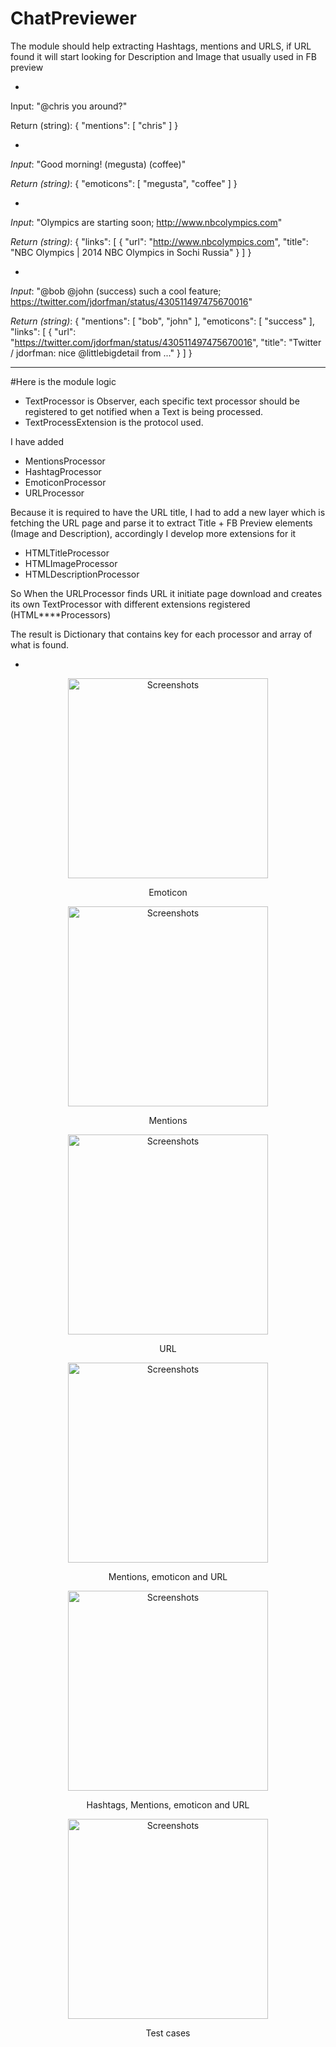 # ChatPreviewer
The module should help extracting Hashtags, mentions and URLS, if URL found it will start looking for Description and Image that usually used in FB preview

-
Input: "@chris you around?"

Return (string):
{
  "mentions": [
    "chris"
  ]
}
 
-
*Input*: "Good morning! (megusta) (coffee)"

*Return (string)*:
{
  "emoticons": [
    "megusta",
    "coffee"
  ]
}

-
*Input*: "Olympics are starting soon; http://www.nbcolympics.com"

*Return (string)*:
{
  "links": [
    {
      "url": "http://www.nbcolympics.com",
      "title": "NBC Olympics | 2014 NBC Olympics in Sochi Russia"
    }
  ]
}
 
-
*Input*: "@bob @john (success) such a cool feature; https://twitter.com/jdorfman/status/430511497475670016"

*Return (string)*:
{
  "mentions": [
    "bob",
    "john"
  ],
  "emoticons": [
    "success"
  ],
  "links": [
    {
      "url": "https://twitter.com/jdorfman/status/430511497475670016",
      "title": "Twitter / jdorfman: nice @littlebigdetail from ..."
    }
  ]
}

___

#Here is the module logic
- TextProcessor is Observer, each specific text processor should be registered to get notified when a Text is being processed.
- TextProcessExtension is the protocol used.

I have added 
- MentionsProcessor
- HashtagProcessor
- EmoticonProcessor
- URLProcessor

Because it is required to have the URL title, I had to add a new layer which is fetching the URL page and parse it to extract Title + FB Preview elements (Image and Description), accordingly I develop more extensions for it
- HTMLTitleProcessor
- HTMLImageProcessor
- HTMLDescriptionProcessor

So When the URLProcessor finds URL it initiate page download and creates its own TextProcessor with different extensions registered (HTML****Processors)

The result is Dictionary that contains key for each processor and array of what is found.



-


<p align="center">
    <img style="width: 320px" src="images/emoticon.PNG" alt="Screenshots"/>
	<p align="center">Emoticon</p>
</p>
<p align="center">
    <img style="width: 320px" src="images/mention.PNG" alt="Screenshots"/>
	<p align="center">Mentions</p>
</p>

<p align="center">
    <img style="width: 320px" src="images/url.PNG" alt="Screenshots"/>
	<p align="center">URL</p>
</p>

<p align="center">
    <img style="width: 320px" src="images/mention-emoticon-url.PNG" alt="Screenshots"/>
	<p align="center">Mentions, emoticon and URL</p>
</p>

<p align="center">
    <img style="width: 320px" src="images/all.PNG" alt="Screenshots"/>
	<p align="center">Hashtags, Mentions, emoticon and URL </p>
</p>

<p align="center">
    <img style="width: 320px" src="images/test-cases.PNG" alt="Screenshots"/>
	<p align="center">Test cases </p>
</p>